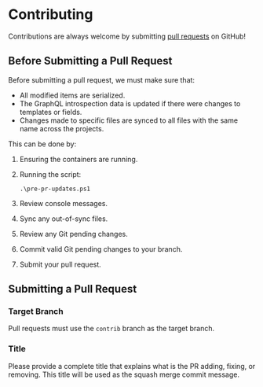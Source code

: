 # Contributing

Contributions are always welcome by submitting [pull requests](https://github.com/Sitecore/Sitecore.Demo.Edge/pulls) on GitHub!

## Before Submitting a Pull Request

Before submitting a pull request, we must make sure that:

- All modified items are serialized.
- The GraphQL introspection data is updated if there were changes to templates or fields.
- Changes made to specific files are synced to all files with the same name across the projects.

This can be done by:

1. Ensuring the containers are running.
1. Running the script:

   ```text
   .\pre-pr-updates.ps1
   ```

1. Review console messages.
1. Sync any out-of-sync files.
1. Review any Git pending changes.
1. Commit valid Git pending changes to your branch.
1. Submit your pull request.

## Submitting a Pull Request

### Target Branch

Pull requests must use the `contrib` branch as the target branch.

### Title

Please provide a complete title that explains what is the PR adding, fixing, or removing. This title will be used as the squash merge commit message.
